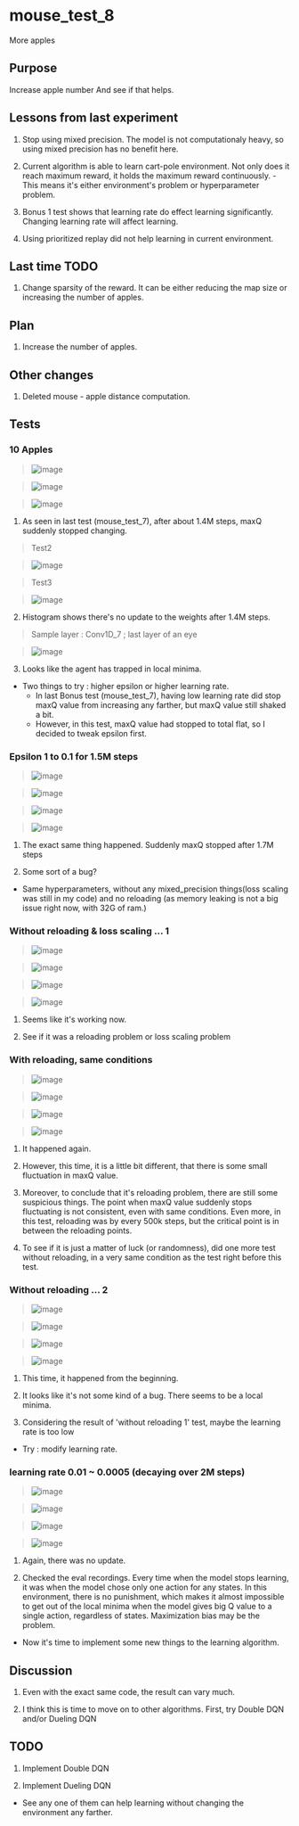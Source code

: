 # mouse_test_8

 More apples

## Purpose

Increase apple number And see if that helps.

## Lessons from last experiment

  1. Stop using mixed precision. The model is not computationaly heavy, so using mixed precision has no benefit here.

  2. Current algorithm is able to learn cart-pole environment. Not only does it reach maximum reward, it holds the maximum reward continuously.
    - This means it's either environment's problem or hyperparameter problem.

  3. Bonus 1 test shows that learning rate do effect learning significantly. Changing learning rate will affect learning.

  4. Using prioritized replay did not help learning in current environment.

## Last time TODO

  1. Change sparsity of the reward. It can be either reducing the map size or increasing the number of apples.

## Plan

  1. Increase the number of apples.

## Other changes

  1. Deleted mouse - apple distance computation.

## Tests

### 10 Apples

>![image](https://user-images.githubusercontent.com/45917844/91656258-7094b300-eaf2-11ea-9811-a3cc160583a0.png)

>![image](https://user-images.githubusercontent.com/45917844/91656264-78545780-eaf2-11ea-9716-f4022004a2ab.png)

>![image](https://user-images.githubusercontent.com/45917844/91656273-80ac9280-eaf2-11ea-8d15-4ec5669956f2.png)
  
  1. As seen in last test (mouse_test_7), after about 1.4M steps, maxQ suddenly stopped changing.
> Test2

>![image](https://user-images.githubusercontent.com/45917844/91637635-d165b200-ea44-11ea-8cb8-4972a56a39c4.png)

> Test3

>![image](https://user-images.githubusercontent.com/45917844/91637689-34efdf80-ea45-11ea-98e9-e1df8e394b67.png)

  2. Histogram shows there's no update to the weights after 1.4M steps.
> Sample layer : Conv1D_7 ; last layer of an eye

>![image](https://user-images.githubusercontent.com/45917844/91656397-61623500-eaf3-11ea-9455-5c41b2f30d39.png)

  3. Looks like the agent has trapped in local minima.

- Two things to try : higher epsilon or higher learning rate.
  - In last Bonus test (mouse_test_7), having low learning rate did stop maxQ value from increasing any farther, but maxQ value still shaked a bit.
  - However, in this test, maxQ value had stopped to total flat, so I decided to tweak epsilon first.

### Epsilon 1 to 0.1 for 1.5M steps

>![image](https://user-images.githubusercontent.com/45917844/91663585-c08c6d80-eb24-11ea-8124-84f1230fc36d.png)

>![image](https://user-images.githubusercontent.com/45917844/91663599-d0a44d00-eb24-11ea-9606-f4a8e9f44ca0.png)

>![image](https://user-images.githubusercontent.com/45917844/91663604-da2db500-eb24-11ea-95e4-57d748b8aad5.png)

>![image](https://user-images.githubusercontent.com/45917844/91663632-15c87f00-eb25-11ea-882d-08d29a27e226.png)

1. The exact same thing happened. Suddenly maxQ stopped after 1.7M steps

2. Some sort of a bug?

- Same hyperparameters, without any mixed_precision things(loss scaling was still in my code) and no reloading (as memory leaking is not a big issue right now, with 32G of ram.)

### Without reloading & loss scaling ... 1

>![image](https://user-images.githubusercontent.com/45917844/91784103-02103c00-ec3d-11ea-84de-b654d09a5cab.png)

>![image](https://user-images.githubusercontent.com/45917844/91784113-09374a00-ec3d-11ea-9290-326210de785d.png)

>![image](https://user-images.githubusercontent.com/45917844/91784128-148a7580-ec3d-11ea-9690-25260bb70976.png)

>![image](https://user-images.githubusercontent.com/45917844/91784188-3c79d900-ec3d-11ea-8a88-38bc3a72f8b1.png)

1. Seems like it's working now.

2. See if it was a reloading problem or loss scaling problem

### With reloading, same conditions

>![image](https://user-images.githubusercontent.com/45917844/91784501-0d179c00-ec3e-11ea-956d-0c46ca10bad6.png)

>![image](https://user-images.githubusercontent.com/45917844/91784514-13a61380-ec3e-11ea-83c2-3979e34f92a9.png)

>![image](https://user-images.githubusercontent.com/45917844/91784536-1dc81200-ec3e-11ea-9807-a04aef1d1d24.png)

>![image](https://user-images.githubusercontent.com/45917844/91784569-2d475b00-ec3e-11ea-9cf8-3d67f064a076.png)

1. It happened again.

2. However, this time, it is a little bit different, that there is some small fluctuation in maxQ value.

3. Moreover, to conclude that it's reloading problem, there are still some suspicious things. The point when maxQ value suddenly stops fluctuating is not consistent, even with same conditions. Even more, in this test, reloading was by every 500k steps, but the critical point is in between the reloading points.

4. To see if it is just a matter of luck (or randomness), did one more test without reloading, in a very same condition as the test right before this test.

### Without reloading ... 2

>![image](https://user-images.githubusercontent.com/45917844/91786044-b6ac5c80-ec41-11ea-826a-ebd3095e5317.png)

>![image](https://user-images.githubusercontent.com/45917844/91786059-bd3ad400-ec41-11ea-9aff-13c41414bd88.png)

>![image](https://user-images.githubusercontent.com/45917844/91786065-c330b500-ec41-11ea-89db-82c3708c7562.png)

>![image](https://user-images.githubusercontent.com/45917844/91786088-ce83e080-ec41-11ea-836d-266ebb42dc4c.png)

1. This time, it happened from the beginning.

2. It looks like it's not some kind of a bug. There seems to be a local minima.

3. Considering the result of 'without reloading 1' test, maybe the learning rate is too low

- Try : modify learning rate.

### learning rate 0.01 ~ 0.0005 (decaying over 2M steps)

>![image](https://user-images.githubusercontent.com/45917844/91826800-078b7780-ec79-11ea-9ba7-bd8ef47faeb8.png)

>![image](https://user-images.githubusercontent.com/45917844/91826831-12460c80-ec79-11ea-83ed-8ef1b70331df.png)

>![image](https://user-images.githubusercontent.com/45917844/91826866-1a9e4780-ec79-11ea-8f52-eb1eb168db7d.png)

>![image](https://user-images.githubusercontent.com/45917844/91826909-2853cd00-ec79-11ea-92a0-4edb559209b8.png)

1. Again, there was no update.

2. Checked the eval recordings. Every time when the model stops learning, it was when the model chose only one action for any states. In this environment, there is no punishment, which makes it almost impossible to get out of the local minima when the model gives big Q value to a single action, regardless of states. Maximization bias may be the problem.

- Now it's time to implement some new things to the learning algorithm.


## Discussion

1. Even with the exact same code, the result can vary much.

2. I think this is time to move on to other algorithms. First, try Double DQN and/or Dueling DQN

## TODO

1. Implement Double DQN

2. Implement Dueling DQN

- See any one of them can help learning without changing the environment any farther.
